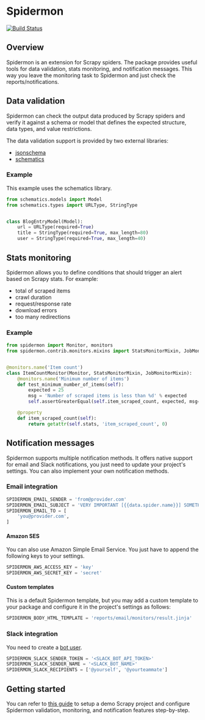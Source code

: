 # Spidermon

[![Build Status](https://img.shields.io/travis/scrapinghub/spidermon.svg)](https://travis-ci.org/scrapinghub/spidermon)

## Overview

Spidermon is an extension for Scrapy spiders.
The package provides useful tools for data validation, stats monitoring,
and notification messages. This way you leave the monitoring task to
Spidermon and just check the reports/notifications.

## Data validation
Spidermon can check the output data produced by Scrapy spiders and verify
it against a schema or model that defines the expected structure,
data types, and value restrictions.

The data validation support is provided by two external libraries:
- [jsonschema](https://github.com/Julian/jsonschema)
- [schematics](https://github.com/schematics/schematics)

### Example
This example uses the schematics library.
```python
from schematics.models import Model
from schematics.types import URLType, StringType


class BlogEntryModel(Model):
    url = URLType(required=True)
    title = StringType(required=True, max_length=80)
    user = StringType(required=True, max_length=40)

```

## Stats monitoring
Spidermon allows you to define conditions that should trigger an alert
based on Scrapy stats. For example:
- total of scraped items
- crawl duration
- request/response rate
- download errors
- too many redirections

### Example
```python
from spidermon import Monitor, monitors
from spidermon.contrib.monitors.mixins import StatsMonitorMixin, JobMonitorMixin


@monitors.name('Item count')
class ItemCountMonitor(Monitor, StatsMonitorMixin, JobMonitorMixin):
    @monitors.name('Minimum number of items')
    def test_minimum_number_of_items(self):
        expected = 25
        msg = 'Number of scraped items is less than %d' % expected
        self.assertGreaterEqual(self.item_scraped_count, expected, msg=msg)

    @property
    def item_scraped_count(self):
        return getattr(self.stats, 'item_scraped_count', 0)

```

## Notification messages
Spidermon supports multiple notification methods.
It offers native support for email and Slack notifications,
you just need to update your project's settings.
You can also implement your own notification methods.

### Email integration
```python
SPIDERMON_EMAIL_SENDER = 'from@provider.com'
SPIDERMON_EMAIL_SUBJECT = 'VERY IMPORTANT [{{data.spider.name}}] SOMETHING IS FAILED CODE RED'
SPIDERMON_EMAIL_TO = [
    'you@provider.com',
]
```

#### Amazon SES
You can also use Amazon Simple Email Service.
You just have to append the following keys to your settings.
```python
SPIDERMON_AWS_ACCESS_KEY = 'key'
SPIDERMON_AWS_SECRET_KEY = 'secret'
```

#### Custom templates
This is a default Spidermon template, but you may add a custom template
to your package and configure it in the project's settings as follows:
```python
SPIDERMON_BODY_HTML_TEMPLATE = 'reports/email/monitors/result.jinja'
```

### Slack integration
You need to create a [bot user](https://api.slack.com/bot-users).
```python
SPIDERMON_SLACK_SENDER_TOKEN = '<SLACK_BOT_API_TOKEN>'
SPIDERMON_SLACK_SENDER_NAME = '<SLACK_BOT_NAME>'
SPIDERMON_SLACK_RECIPIENTS = ['@yourself', '@yourteammate']
```

## Getting started
You can refer to [this guide](docs/getting-started.md) to setup a
demo Scrapy project and configure Spidermon validation, monitoring,
and notification features step-by-step.
